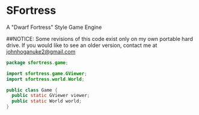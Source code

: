 # SFortress
A "Dwarf Fortress" Style Game Engine

##NOTICE:
Some revisions of this code exist only on my own portable hard drive. If you would like to see an older version, contact me at johnhoganuke2@gmail.com

```Java
package sfortress.game;

import sfortress.game.GViewer;
import sfortress.world.World;

public class Game {
  public static GViewer viewer;
  public static World world;
}
```
